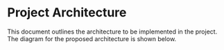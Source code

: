 # Project Architecture

This document outlines the architecture to be implemented in the project. The diagram for the proposed architecture is shown below.
